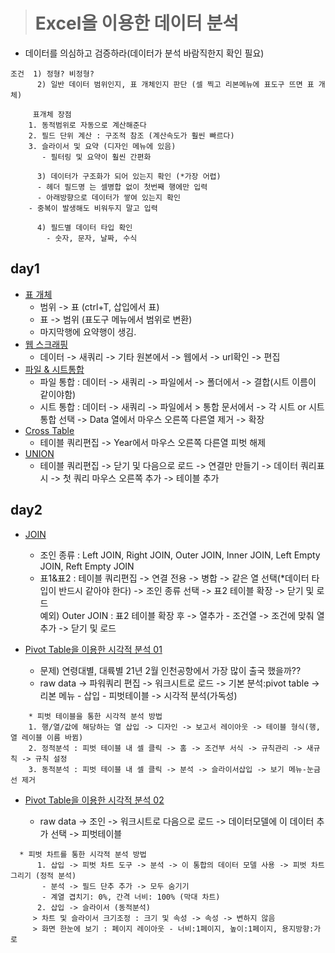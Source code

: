 > # Excel을 이용한 데이터 분석

* 데이터를 의심하고 검증하라(데이터가 분석 바람직한지 확인 필요)
```
조건  1) 정형? 비정형?
      2) 일반 데이터 범위인지, 표 개체인지 판단 (셀 찍고 리본메뉴에 표도구 뜨면 표 개체)
      
	 표개체 장점
	1. 동적범위로 자동으로 계산해준다
	2. 필드 단위 계산 : 구조적 참조 (계산속도가 훨씬 빠르다)
	3. 슬라이서 및 요약 (디자인 메뉴에 있음)
	   - 필터링 및 요약이 훨씬 간편화

      3) 데이터가 구조화가 되어 있는지 확인 (*가장 어렵)
	  - 헤더 필드명 는 셀병합 없이 첫번째 행에만 입력
 	  - 아래방향으로 데이터가 쌓여 있는지 확인
  	- 중복이 발생해도 비워두지 말고 입력

      4) 필드별 데이터 타입 확인
	    - 숫자, 문자, 날짜, 수식
  ```
## day1
* [표 개체](data/표개체_이해.xlsx) 
  - 범위 -> 표  (ctrl+T, 삽입에서 표)
  - 표 -> 범위 (표도구 메뉴에서 범위로 변환) 
  - 마지막행에 요약행이 생김.
* [웹 스크래핑](data/웹스캐리핑.xlsx) 
  - 데이터 -> 새쿼리 -> 기타 원본에서 -> 웹에서 -> url확인 -> 편집 
* [파일 & 시트통합](data/시트통합.xlsx)  
  - 파일 통합 : 데이터 -> 새쿼리 -> 파일에서 -> 폴더에서 -> 결합(시트 이름이 같이야함)
  - 시트 통합 : 데이터 -> 새쿼리 -> 파일에서 > 통합 문서에서 -> 각 시트 or 시트통합 선택 -> Data 열에서 마우스 오른쪽 다른열 제거 -> 확장 
* [Cross Table](data/Cross_Table.xlsx)
  - 테이블 쿼리편집 -> Year에서 마우스 오른쪽 다른열 피벗 해제
* [UNION](data/Union.xlsx) 
  - 테이블 쿼리편집 -> 닫기 및 다음으로 로드 -> 연결만 만들기 -> 데이터 쿼리표시 -> 첫 쿼리 마우스 오른쪽 추가 -> 테이블 추가 
## day2
* [JOIN](data/Join.xlsx) 
  - 조인 종류 : Left JOIN, Right JOIN, Outer JOIN, Inner JOIN, Left Empty JOIN, Reft Empty JOIN   
  - 표1&표2 : 테이블 쿼리편집 -> 연결 전용 -> 병합 -> 같은 열 선택(*데이터 타입이 반드시 같아야 한다) -> 조인 종류 선택 -> 표2 테이블 확장 -> 닫기 및 로드   
	    예외) Outer JOIN : 표2 테이블 확장 후 -> 열추가 - 조건열 -> 조건에 맞춰 열 추가 -> 닫기 및 로드   

* [Pivot Table을 이용한 시각적 분석 01](data/Roaming_2102.xlsx) 
  - 문제) 연령대별, 대륙별 21년 2월 인천공항에서 가장 많이 출국 했을까??
  - raw data -> 파워쿼리 편집 -> 워크시트로 로드 -> 기본 분석:pivot table -> 리본 메뉴 - 삽입 - 피벗테이블 -> 시각적 분석(가독성)
```
    * 피벗 테이블을 통한 시각적 분석 방법
    1. 행/열/값에 해당하는 열 삽입 -> 디자인 -> 보고서 레이아웃 -> 테이블 형식(행,열 레이블 이름 바뀜)
    2. 정적분석 : 피벗 테이블 내 셀 클릭 -> 홈 -> 조건부 서식 -> 규칙관리 -> 새규칙 -> 규칙 설정
    3. 동적분석 : 피벗 테이블 내 셀 클릭 -> 분석 -> 슬라이서삽입 -> 보기 메뉴-눈금선 제거
```

* [Pivot Table을 이용한 시각적 분석 02](data/Dashboard.xlsx) 

  - raw data -> 조인 -> 워크시트로 다음으로 로드 ->  데이터모델에 이 데이터 추가 선택 -> 피벗테이블
```
  * 피벗 차트를 통한 시각적 분석 방법 
      1. 삽입 -> 피벗 차트 도구 -> 분석 -> 이 통합의 데이터 모델 사용 -> 피벗 차트 그리기 (정적 분석)
       - 분석 -> 필드 단추 추가 -> 모두 숨기기
       - 계열 겹치기: 0%, 간격 너비: 100% (막대 차트)
      2. 삽입 -> 슬라이서 (동적분석)
     > 차트 및 슬라이서 크기조정 : 크기 및 속성 -> 속성 -> 변하지 않음
     > 화면 한눈에 보기 : 페이지 레이아웃 - 너비:1페이지, 높이:1페이지, 용지방향:가로
```
